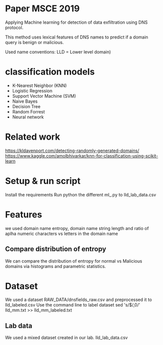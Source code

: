 
# Paper MSCE 2019

Applying Machine learning for detection of data exfiltration using DNS protocol.

This method uses lexical features of DNS names to predict if a domain query is benign or malicious.

Used name conventions: LLD = Lower level domain)
# classification models
- K-Nearest Neighbor (KNN)
- Logistic Regression
- Support Vector Machine (SVM)
- Naive Bayes
- Decision Tree
- Random Forrest
- Neural network

# Related work
https://kldavenport.com/detecting-randomly-generated-domains/
https://www.kaggle.com/amolbhivarkar/knn-for-classification-using-scikit-learn

# Setup & run script
Install the requirements
Run python the different ml_<model>.py to lld_lab_data.csv

# Features
we used domain name entropy, domain name string length and ratio of aplha numeric characters vs letters in the domain name

## Compare distribution of entropy
We can compare the distribution of entropy for normal vs Malicious domains via histograms and parametric statistics.

# Dataset
We used a dataset RAW_DATA/dnsfields_raw.csv and preprocessed it to lld_labeled.csv
Use the command line to label dataset sed 's/$/,0/' lld_mm.txt >> lld_mm_labeled.txt

## Lab data
We used a mixed dataset created in our lab.
lld_lab_data.csv
